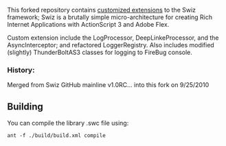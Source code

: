 This forked repository contains [customized extensions](http://wiki.github.com/ThomasBurleson/swiz-framework/) to the Swiz framework; Swiz is a brutally simple micro-architecture for creating Rich Internet Applications with ActionScript 3 and Adobe Flex.

Custom extension include the LogProcessor, DeepLinkeProcessor, and the AsyncInterceptor; and refactored LoggerRegistry.
Also includes modified (slightly) ThunderBoltAS3 classes for logging to FireBug console.

### History:

Merged from Swiz GitHub mainline v1.0RC... into this fork on 9/25/2010



## Building

You can compile the library .swc file using:

	ant -f ./build/build.xml compile